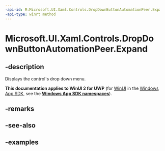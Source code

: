 ```yaml
---
-api-id: M:Microsoft.UI.Xaml.Controls.DropDownButtonAutomationPeer.Expand
-api-type: winrt method
---
```

<!-- Method syntax.
public void DropDownButtonAutomationPeer.Expand()
-->

# Microsoft.UI.Xaml.Controls.DropDownButtonAutomationPeer.Expand


## -description

Displays the control's drop down menu.


**This documentation applies to WinUI 2 for UWP** (for [WinUI](/windows/apps/winui/winui3/) in the [Windows App SDK](/windows/apps/windows-app-sdk/), see the **[Windows App SDK namespaces](/windows/windows-app-sdk/api/winrt/)**).

## -remarks


## -see-also


## -examples


